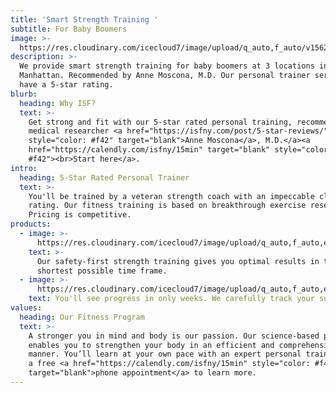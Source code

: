 ```yaml
---
title: 'Smart Strength Training '
subtitle: For Baby Boomers
image: >-
  https://res.cloudinary.com/icecloud7/image/upload/q_auto,f_auto/v1562304023/nyc-personal-trainer_btruio.png
description: >-
  We provide smart strength training for baby boomers at 3 locations in
  Manhattan. Recommended by Anne Moscona, M.D. Our personal trainer services
  have a 5-star rating.
blurb:
  heading: Why ISF?
  text: >-
    Get strong and fit with our 5-star rated personal training, recommended by
    medical researcher <a href="https://isfny.com/post/5-star-reviews/"
    style="color: #f42" target="blank">Anne Moscona</a>, M.D.</a><a
    href="https://calendly.com/isfny/15min" target="blank" style="color:
    #f42"><br>Start here</a>.
intro:
  heading: 5-Star Rated Personal Trainer
  text: >-
    You'll be trained by a veteran strength coach with an impeccable client
    rating. Our fitness training is based on breakthrough exercise research.
    Pricing is competitive. 
products:
  - image: >-
      https://res.cloudinary.com/icecloud7/image/upload/q_auto,f_auto,e_sharpen/v1562303357/weight-lifting-nyc_cxhx0z.png
    text: >-
      Our safety-first strength training gives you optimal results in the
      shortest possible time frame.
  - image: >-
      https://res.cloudinary.com/icecloud7/image/upload/q_auto,f_auto,e_sharpen/v1562303719/francisco-villalobos-nyc_vpqfft.png
    text: You'll see progress in only weeks. We carefully track your success.
values:
  heading: Our Fitness Program
  text: >-
    A stronger you in mind and body is our passion. Our science-based program
    enables you to strengthen your body in an efficient and comprehensive
    manner. You’ll learn at your own pace with an expert personal trainer. Book
    a free <a href="https://calendly.com/isfny/15min" style="color: #f42"
    target="blank">phone appointment</a> to learn more.
---
```



